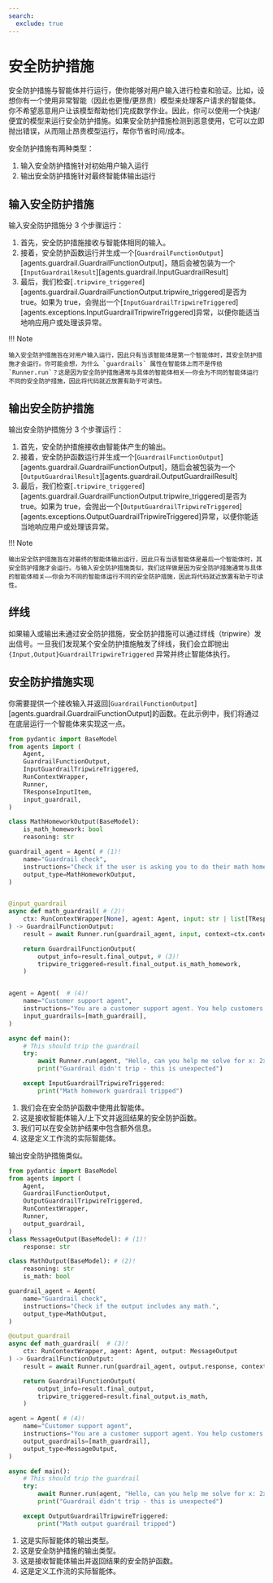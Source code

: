 ```yaml
---
search:
  exclude: true
---
```

# 安全防护措施

安全防护措施与智能体并行运行，使你能够对用户输入进行检查和验证。比如，设想你有一个使用非常智能（因此也更慢/更昂贵）模型来处理客户请求的智能体。你不希望恶意用户让该模型帮助他们完成数学作业。因此，你可以使用一个快速/便宜的模型来运行安全防护措施。如果安全防护措施检测到恶意使用，它可以立即抛出错误，从而阻止昂贵模型运行，帮你节省时间/成本。

安全防护措施有两种类型：

1. 输入安全防护措施针对初始用户输入运行
2. 输出安全防护措施针对最终智能体输出运行

## 输入安全防护措施

输入安全防护措施分 3 个步骤运行：

1. 首先，安全防护措施接收与智能体相同的输入。
2. 接着，安全防护函数运行并生成一个[`GuardrailFunctionOutput`][agents.guardrail.GuardrailFunctionOutput]，随后会被包装为一个[`InputGuardrailResult`][agents.guardrail.InputGuardrailResult]
3. 最后，我们检查[`.tripwire_triggered`][agents.guardrail.GuardrailFunctionOutput.tripwire_triggered]是否为 true。如果为 true，会抛出一个[`InputGuardrailTripwireTriggered`][agents.exceptions.InputGuardrailTripwireTriggered]异常，以便你能适当地响应用户或处理该异常。

!!! Note

    输入安全防护措施旨在对用户输入运行，因此只有当该智能体是第一个智能体时，其安全防护措施才会运行。你可能会想，为什么 `guardrails` 属性在智能体上而不是传给 `Runner.run`？这是因为安全防护措施通常与具体的智能体相关——你会为不同的智能体运行不同的安全防护措施，因此将代码就近放置有助于可读性。

## 输出安全防护措施

输出安全防护措施分 3 个步骤运行：

1. 首先，安全防护措施接收由智能体产生的输出。
2. 接着，安全防护函数运行并生成一个[`GuardrailFunctionOutput`][agents.guardrail.GuardrailFunctionOutput]，随后会被包装为一个[`OutputGuardrailResult`][agents.guardrail.OutputGuardrailResult]
3. 最后，我们检查[`.tripwire_triggered`][agents.guardrail.GuardrailFunctionOutput.tripwire_triggered]是否为 true。如果为 true，会抛出一个[`OutputGuardrailTripwireTriggered`][agents.exceptions.OutputGuardrailTripwireTriggered]异常，以便你能适当地响应用户或处理该异常。

!!! Note

    输出安全防护措施旨在对最终的智能体输出运行，因此只有当该智能体是最后一个智能体时，其安全防护措施才会运行。与输入安全防护措施类似，我们这样做是因为安全防护措施通常与具体的智能体相关——你会为不同的智能体运行不同的安全防护措施，因此将代码就近放置有助于可读性。

## 绊线

如果输入或输出未通过安全防护措施，安全防护措施可以通过绊线（tripwire）发出信号。一旦我们发现某个安全防护措施触发了绊线，我们会立即抛出 `{Input,Output}GuardrailTripwireTriggered` 异常并终止智能体执行。

## 安全防护措施实现

你需要提供一个接收输入并返回[`GuardrailFunctionOutput`][agents.guardrail.GuardrailFunctionOutput]的函数。在此示例中，我们将通过在底层运行一个智能体来实现这一点。

```python
from pydantic import BaseModel
from agents import (
    Agent,
    GuardrailFunctionOutput,
    InputGuardrailTripwireTriggered,
    RunContextWrapper,
    Runner,
    TResponseInputItem,
    input_guardrail,
)

class MathHomeworkOutput(BaseModel):
    is_math_homework: bool
    reasoning: str

guardrail_agent = Agent( # (1)!
    name="Guardrail check",
    instructions="Check if the user is asking you to do their math homework.",
    output_type=MathHomeworkOutput,
)


@input_guardrail
async def math_guardrail( # (2)!
    ctx: RunContextWrapper[None], agent: Agent, input: str | list[TResponseInputItem]
) -> GuardrailFunctionOutput:
    result = await Runner.run(guardrail_agent, input, context=ctx.context)

    return GuardrailFunctionOutput(
        output_info=result.final_output, # (3)!
        tripwire_triggered=result.final_output.is_math_homework,
    )


agent = Agent(  # (4)!
    name="Customer support agent",
    instructions="You are a customer support agent. You help customers with their questions.",
    input_guardrails=[math_guardrail],
)

async def main():
    # This should trip the guardrail
    try:
        await Runner.run(agent, "Hello, can you help me solve for x: 2x + 3 = 11?")
        print("Guardrail didn't trip - this is unexpected")

    except InputGuardrailTripwireTriggered:
        print("Math homework guardrail tripped")
```

1. 我们会在安全防护函数中使用此智能体。
2. 这是接收智能体输入/上下文并返回结果的安全防护函数。
3. 我们可以在安全防护结果中包含额外信息。
4. 这是定义工作流的实际智能体。

输出安全防护措施类似。

```python
from pydantic import BaseModel
from agents import (
    Agent,
    GuardrailFunctionOutput,
    OutputGuardrailTripwireTriggered,
    RunContextWrapper,
    Runner,
    output_guardrail,
)
class MessageOutput(BaseModel): # (1)!
    response: str

class MathOutput(BaseModel): # (2)!
    reasoning: str
    is_math: bool

guardrail_agent = Agent(
    name="Guardrail check",
    instructions="Check if the output includes any math.",
    output_type=MathOutput,
)

@output_guardrail
async def math_guardrail(  # (3)!
    ctx: RunContextWrapper, agent: Agent, output: MessageOutput
) -> GuardrailFunctionOutput:
    result = await Runner.run(guardrail_agent, output.response, context=ctx.context)

    return GuardrailFunctionOutput(
        output_info=result.final_output,
        tripwire_triggered=result.final_output.is_math,
    )

agent = Agent( # (4)!
    name="Customer support agent",
    instructions="You are a customer support agent. You help customers with their questions.",
    output_guardrails=[math_guardrail],
    output_type=MessageOutput,
)

async def main():
    # This should trip the guardrail
    try:
        await Runner.run(agent, "Hello, can you help me solve for x: 2x + 3 = 11?")
        print("Guardrail didn't trip - this is unexpected")

    except OutputGuardrailTripwireTriggered:
        print("Math output guardrail tripped")
```

1. 这是实际智能体的输出类型。
2. 这是安全防护措施的输出类型。
3. 这是接收智能体输出并返回结果的安全防护函数。
4. 这是定义工作流的实际智能体。